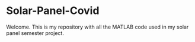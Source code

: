 # Solar-Panel-Covid
Welcome. This is my repository with all the MATLAB code used in my solar panel semester project.

